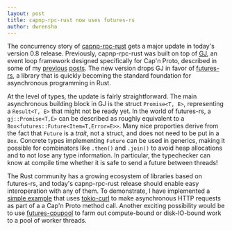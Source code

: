 ```yaml
---
layout: post
title: capnp-rpc-rust now uses futures-rs
author: dwrensha
---
```


The concurrency story of
[capnp-rpc-rust](https://github.com/dwrensha/capnp-rpc-rust)
gets a major update in today's version 0.8 release.
Previously, capnp-rpc-rust was built
on top of [GJ](https://github.com/dwrensha/gj),
an event loop framework designed specifically for Cap'n Proto,
described in some of my [previous]({{site.baseurl}}/2015/05/25/asynchronous-io-with-promises.html)
[posts]({{site.baseurl}}/2016/01/11/async-rpc.html).
The new version drops GJ in favor of
[futures-rs](https://github.com/alexcrichton/futures-rs),
a library that is quickly becoming the standard
foundation for asynchronous programming in Rust.

At the level of types, the update is fairly
straightforward.
The main asynchronous building block in GJ is the struct
`Promise<T, E>`, representing a `Result<T, E>` that might not
be ready yet. In the world of futures-rs, a `gj::Promise<T,E>` can be described as
roughly equivalent to a `Box<futures::Future<Item=T,Error=E>>`.
Many nice proporties derive from the fact that `Future` is a *trait*, not a struct,
and does not need to be put in a `Box`.
Concrete types implementing `Future` can be used in generics,
making it possible for combinators like `.then()` and `.join()`
to avoid heap allocations
and to not lose any type information.
In particular, the typechecker can know at compile time
whether it is safe to send a future between threads!

The Rust community has a growing ecosystem of libraries based on
futures-rs, and today's capnp-rpc-rust release
should enable easy interoperation with any of them.
To demonstrate, I have implemented a
[simple example](https://github.com/dwrensha/capnp-rpc-rust/tree/master/examples/http-requests)
that uses [tokio-curl](https://github.com/tokio-rs/tokio-curl)
to make asynchronous HTTP requests as part of a
a Cap'n Proto method call.
Another exciting possibility would
be to use
[futures-cpupool](https://crates.io/crates/futures-cpupool)
to farm out compute-bound or disk-IO-bound work to a pool of worker threads.





